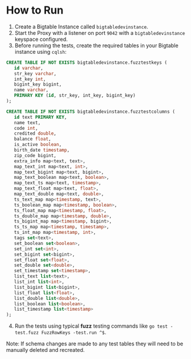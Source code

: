 # How to Run

1. Create a Bigtable Instance called `bigtabledevinstance`.
2. Start the Proxy with a listener on port `9042` with a `bigtabledevinstance`
   keyspace configured.
3. Before running the tests, create the required tables in your Bigtable instance using `cqlsh`:

```sql
CREATE TABLE IF NOT EXISTS bigtabledevinstance.fuzztestkeys (
   id varchar,
   str_key varchar,
   int_key int,
   bigint_key bigint,
   name varchar,
   PRIMARY KEY (id, str_key, int_key, bigint_key)
);

CREATE TABLE IF NOT EXISTS bigtabledevinstance.fuzztestcolumns (
   id text PRIMARY KEY,
   name text,
   code int,
   credited double,
   balance float,
   is_active boolean,
   birth_date timestamp,
   zip_code bigint,
   extra_info map<text, text>,
   map_text_int map<text, int>,
   map_text_bigint map<text, bigint>,
   map_text_boolean map<text, boolean>,
   map_text_ts map<text, timestamp>,
   map_text_float map<text, float>,
   map_text_double map<text, double>,
   ts_text_map map<timestamp, text>,
   ts_boolean_map map<timestamp, boolean>,
   ts_float_map map<timestamp, float>,
   ts_double_map map<timestamp, double>,
   ts_bigint_map map<timestamp, bigint>,
   ts_ts_map map<timestamp, timestamp>,
   ts_int_map map<timestamp, int>,
   tags set<text>,
   set_boolean set<boolean>,
   set_int set<int>,
   set_bigint set<bigint>,
   set_float set<float>,
   set_double set<double>,
   set_timestamp set<timestamp>,
   list_text list<text>,
   list_int list<int>,
   list_bigint list<bigint>,
   list_float list<float>,
   list_double list<double>,
   list_boolean list<boolean>,
   list_timestamp list<timestamp>
);
```

4. Run the tests using typical **fuzz** testing commands like `go test -test.fuzz FuzzRowKeys -test.run ^$`.

Note: If schema changes are made to any test tables they will need to be
manually deleted and recreated.
